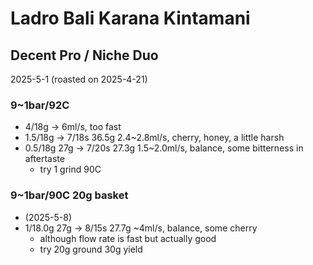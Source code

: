 # Ladro Bali Karana Kintamani

## Decent Pro / Niche Duo

2025-5-1 (roasted on 2025-4-21)

### 9~1bar/92C

- 4/18g -> 6ml/s, too fast
- 1.5/18g -> 7/18s 36.5g 2.4\~2.8ml/s, cherry, honey, a little harsh
- 0.5/18g 27g -> 7/20s 27.3g 1.5\~2.0ml/s, balance, some bitterness in aftertaste
  - try 1 grind 90C

### 9~1bar/90C 20g basket

- (2025-5-8)
- 1/18.0g 27g -> 8/15s 27.7g \~4ml/s, balance, some cherry
  - although flow rate is fast but actually good
  - try 20g ground 30g yield
